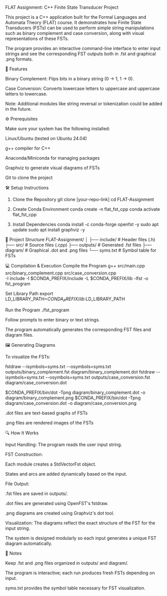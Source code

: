FLAT Assignment: C++ Finite State Transducer Project

This project is a C++ application built for the Formal Languages and Automata Theory (FLAT) course. It demonstrates how Finite State Transducers (FSTs) can be used to perform simple string manipulations such as binary complement and case conversion, along with visual representations of these FSTs.

The program provides an interactive command-line interface to enter input strings and see the corresponding FST outputs both in .fst and graphical .png formats.

🔹 Features

Binary Complement: Flips bits in a binary string (0 → 1, 1 → 0).

Case Conversion: Converts lowercase letters to uppercase and uppercase letters to lowercase.

Note: Additional modules like string reversal or tokenization could be added in the future.

⚙️ Prerequisites

Make sure your system has the following installed:

Linux/Ubuntu (tested on Ubuntu 24.04)

g++ compiler for C++

Anaconda/Miniconda for managing packages

Graphviz to generate visual diagrams of FSTs

Git to clone the project

🛠️ Setup Instructions
1. Clone the Repository
git clone [your-repo-link]
cd FLAT-Assignment

2. Create Conda Environment
conda create -n flat_fst_cpp
conda activate flat_fst_cpp

3. Install Dependencies
conda install -c conda-forge openfst -y
sudo apt update
sudo apt install graphviz -y

📁 Project Structure
FLAT-Assignment/
│
├── include/       # Header files (.h)
├── src/           # Source files (.cpp)
├── outputs/       # Generated .fst files
├── diagram/       # Graphical .dot and .png files
└── syms.txt       # Symbol table for FSTs

💻 Compilation & Execution
Compile the Program
g++ src/main.cpp src/binary_complement.cpp src/case_conversion.cpp \
-I include -I $CONDA_PREFIX/include -L $CONDA_PREFIX/lib -lfst -o fst_program

Set Library Path
export LD_LIBRARY_PATH=$CONDA_PREFIX/lib:$LD_LIBRARY_PATH

Run the Program
./fst_program


Follow prompts to enter binary or text strings.

The program automatically generates the corresponding FST files and diagram files.

🖼️ Generating Diagrams

To visualize the FSTs:

fstdraw --isymbols=syms.txt --osymbols=syms.txt outputs/binary_complement.fst diagram/binary_complement.dot
fstdraw --isymbols=syms.txt --osymbols=syms.txt outputs/case_conversion.fst diagram/case_conversion.dot

$CONDA_PREFIX/bin/dot -Tpng diagram/binary_complement.dot -o diagram/binary_complement.png
$CONDA_PREFIX/bin/dot -Tpng diagram/case_conversion.dot -o diagram/case_conversion.png


.dot files are text-based graphs of FSTs

.png files are rendered images of the FSTs

🔍 How It Works

Input Handling: The program reads the user input string.

FST Construction:

Each module creates a StdVectorFst object.

States and arcs are added dynamically based on the input.

File Output:

.fst files are saved in outputs/.

.dot files are generated using OpenFST's fstdraw.

.png diagrams are created using Graphviz's dot tool.

Visualization: The diagrams reflect the exact structure of the FST for the input string.

The system is designed modularly so each input generates a unique FST diagram automatically.

📝 Notes

Keep .fst and .png files organized in outputs/ and diagram/.

The program is interactive; each run produces fresh FSTs depending on input.

syms.txt provides the symbol table necessary for FST visualization.